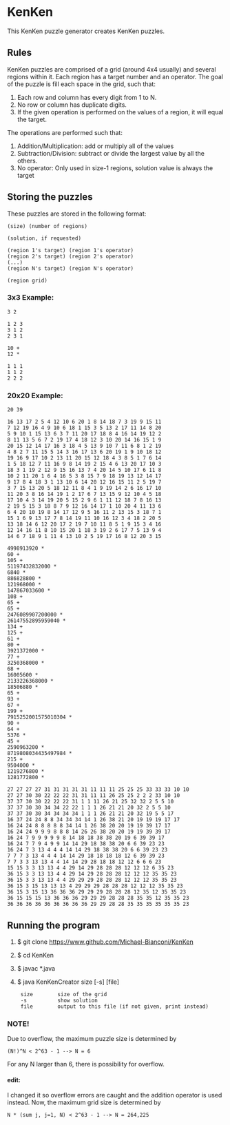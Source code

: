 # KenKen

This KenKen puzzle generator creates KenKen puzzles.

## Rules
KenKen puzzles are comprised of a grid (around 4x4 usually) and several regions
within it. Each region has a target number and an operator. The goal of the
puzzle is fill each space in the grid, such that:

1. Each row and column has every digit from 1 to N.
2. No row or column has duplicate digits.
3. If the given operation is performed on the values of a region, it will equal
   the target.

The operations are performed such that:

1. Addition/Multiplication: add or multiply all of the values
2. Subtraction/Division: subtract or divide the largest value by all the others.
3. No operator: Only used in size-1 regions, solution value is always the target


## Storing the puzzles
These puzzles are stored in the following format:

    (size) (number of regions)

    (solution, if requested)

    (region 1's target) (region 1's operator)
    (region 2's target) (region 2's operator)
    (...)
    (region N's target) (region N's operator)

    (region grid)

### 3x3 Example:

    3 2

    1 2 3
    3 1 2
    2 3 1

    10 +
    12 *

    1 1 1
    1 1 2
    2 2 2

### 20x20 Example:

    20 39

    16 13 17 2 5 4 12 10 6 20 1 8 14 18 7 3 19 9 15 11 
    7 12 19 16 4 9 10 6 18 1 15 3 5 13 2 17 11 14 8 20 
    5 9 10 1 15 13 6 3 7 11 20 17 18 8 4 16 14 19 12 2 
    8 11 13 5 6 7 2 19 17 4 18 12 3 10 20 14 16 15 1 9 
    20 15 12 14 17 16 3 18 4 5 13 9 10 7 11 6 8 1 2 19 
    4 8 2 7 11 15 5 14 3 16 17 13 6 20 19 1 9 10 18 12 
    19 16 9 17 10 2 13 11 20 15 12 18 4 3 8 5 1 7 6 14 
    1 5 18 12 7 11 16 9 8 14 19 2 15 4 6 13 20 17 10 3 
    18 3 1 19 2 12 9 15 16 13 7 4 20 14 5 10 17 6 11 8 
    10 2 11 20 1 6 4 16 5 3 8 15 7 9 18 19 13 12 14 17 
    9 17 8 4 18 3 1 13 10 6 14 20 12 16 15 11 2 5 19 7 
    3 7 15 13 20 5 18 12 11 8 4 1 9 19 14 2 6 16 17 10 
    11 20 3 8 16 14 19 1 2 17 6 7 13 15 9 12 10 4 5 18 
    17 10 4 3 14 19 20 5 15 2 9 6 1 11 12 18 7 8 16 13 
    2 19 5 15 3 18 8 7 9 12 16 14 17 1 10 20 4 11 13 6 
    6 4 20 10 19 8 14 17 12 9 5 16 11 2 13 15 3 18 7 1 
    15 1 6 9 13 17 7 8 14 19 11 10 16 12 3 4 18 2 20 5 
    13 18 14 6 12 20 17 2 19 7 10 11 8 5 1 9 15 3 4 16 
    12 14 16 11 8 10 15 20 1 18 3 19 2 6 17 7 5 13 9 4 
    14 6 7 18 9 1 11 4 13 10 2 5 19 17 16 8 12 20 3 15 

    4998913920 *
    60 +
    105 +
    51197432832000 *
    6840 *
    886828800 *
    121968000 *
    147867033600 *
    108 +
    65 +
    65 +
    2476089907200000 *
    26147552895959040 *
    134 +
    125 +
    61 +
    80 +
    3921372000 *
    77 +
    3250368000 *
    68 +
    16005600 *
    2133226368000 *
    18506880 *
    65 +
    93 +
    67 +
    199 +
    7915252001575010304 *
    90 +
    64 +
    5376 *
    45 +
    2590963200 *
    8719808034435497984 *
    215 +
    9504000 *
    1219276800 *
    1281772800 *

    27 27 27 27 31 31 31 31 31 11 11 11 25 25 25 33 33 33 10 10 
    27 27 30 30 22 22 22 31 31 11 11 26 25 25 2 2 2 33 10 10 
    37 37 30 30 22 22 22 31 1 1 11 26 21 25 32 32 2 5 5 10 
    37 37 30 30 34 34 22 22 1 1 1 26 21 21 20 32 2 5 5 10 
    37 37 30 30 34 34 34 34 1 1 1 26 21 21 20 32 19 5 5 17 
    16 37 24 24 8 8 34 34 34 14 1 26 38 21 20 19 19 19 17 17 
    16 24 24 8 8 8 8 8 34 14 1 26 38 20 20 19 19 39 17 17 
    16 24 24 9 9 9 8 8 8 14 26 26 38 20 20 19 19 39 39 17 
    16 24 7 9 9 9 9 9 8 14 18 18 38 38 20 19 6 39 39 17 
    16 24 7 7 9 4 9 9 14 14 29 18 38 38 20 6 6 39 23 23 
    16 24 7 3 13 4 4 4 14 14 29 18 38 38 20 6 6 39 23 23 
    7 7 7 3 13 4 4 4 14 14 29 18 18 18 18 12 6 39 39 23 
    7 7 3 3 13 13 4 4 14 14 29 28 18 18 12 12 6 6 6 23 
    15 15 3 3 13 13 4 4 29 14 29 28 28 28 12 12 12 6 35 23 
    36 15 3 3 13 13 4 4 29 14 29 28 28 28 12 12 12 35 35 23 
    36 15 3 3 13 13 4 4 29 29 29 28 28 28 12 12 12 35 35 23 
    36 15 3 15 13 13 13 4 29 29 29 28 28 28 12 12 12 35 35 23 
    36 15 3 15 13 36 36 36 29 29 29 28 28 28 12 35 12 35 35 23 
    36 15 15 15 13 36 36 36 29 29 29 28 28 28 35 35 12 35 35 23 
    36 36 36 36 36 36 36 36 36 29 29 28 28 35 35 35 35 35 35 23 

## Running the program
1. $ git clone https://www.github.com/Michael-Bianconi/KenKen
2. $ cd KenKen
3. $ javac *.java
4. $ java KenKenCreator size [-s] [file]

        size        size of the grid
        -s          show solution
        file        output to this file (if not given, print instead)

### NOTE!

Due to overflow, the maximum puzzle size is determined by

    (N!)^N < 2^63 - 1 --> N = 6

For any N larger than 6, there is possibility for overflow.

#### edit:
 I changed it so overflow errors are caught and the addition operator is used
 instead. Now, the maximum grid size is determined by

    N * (sum j, j=1, N) < 2^63 - 1 --> N = 264,225